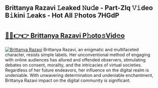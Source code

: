 ## Brittanya Razavi 𝙻eaked 𝙽u𝚍e - Part-ZIq 𝚅𝚒deo B𝚒kini 𝙻eaks - Hot All 𝙿hotos 7HGdP

# <h2><a href="http://ld02va.urlbe.top/?page=Brittanya+Razavi">🔗🔗👉👉 Brittanya Razavi P𝚑oto𝚜Vid𝚎o</a></h2>

[![Brittanya Razavi](https://i.imgur.com/eBuTRDB.gif)](http://ld02va.urlbe.top/?page=Brittanya+Razavi)
Brittanya Razavi, an enigmatic and multifaceted character, resists simple labels. Her unconventional method of engaging with online audiences has allured and offended observers, stimulating debates on consent, morality, and the intricacies of virtual societies. Regardless of her future endeavors, her influence on the digital realm is undeniable. With unwavering determination and undeniable enchantment, Brittanya Razavi impact on the digital community is significant.
